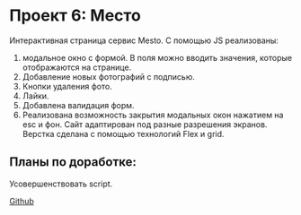 # Проект 6: Место

Интерактивная страница сервис Mesto.
 С помощью JS реализованы:
  1. модальное окно с формой. В поля можно вводить значения, которые отображаются на странице.
  2. Добавление новых фотографий с подписью.
  3. Кнопки удаления фото.
  4. Лайки.
  5. Добавлена валидация форм.
  6. Реализована возможность закрытия модальных окон нажатием на esc и фон.
 Сайт адаптирован под разные разрешения экранов.
 Верстка сделана с помощью технологий Flex и grid.

 ## Планы по доработке:
 Усовершенствовать script.

 [Github](https://nolmm.github.io/mesto/)
